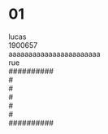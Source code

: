 # 01
lucas <br>
1900657 <br>
aaaaaaaaaaaaaaaaaaaaaaa <br>
rue <br>
##########<br>
#<br>
#<br>
#<br>
#<br>
#<br>
##########<br>
